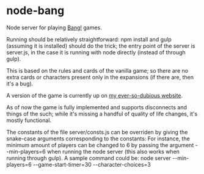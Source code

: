 # node-bang
Node server for playing [Bang!](https://en.wikipedia.org/wiki/Bang!_%28card_game%29) games.

Running should be relatively straightforward: npm install and gulp (assuming it is installed) should do the trick; the entry point of the server is server.js, in the case it is running with node directly (instead of through gulp).

This is based on the rules and cards of the vanilla game; so there are no extra cards or characters present only in the expansions (if there are, then it's a bug).

A version of the game is currently up on [my ever-so-dubious website](http://bang.dagothig.com/).

As of now the game is fully implemented and supports disconnects and things of the such; while it's missing a handful of quality of life changes, it's mostly functional.

The constants of the file server/consts.js can be overriden by giving the snake-case arguments corresponding to the constants:
For instance, the minimum amount of players can be changed to 6 by passing the argument --min-players=6 when running the node server (this also works when running through gulp). A sample command could be:
node server --min-players=6 --game-start-timer=30 --character-choices=3